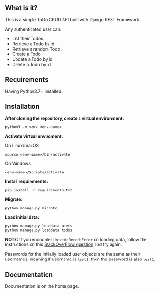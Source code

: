 ## What is it?

This is a simple ToDo CRUD API built with Django REST Framework.

Any authenticated user can:

- List their Todos
- Retrieve a Todo by id
- Retrieve a random Todo
- Create a Todo
- Update a Todo by id
- Delete a Todo by id
  
## Requirements

Having Python3.7+ installed.

## Installation

**After cloning the repository, create a virtual environment:**

```
python3 -m venv <env-name>
```

**Activate virtual enviroment:**

On Linux/macOS
```
source <env-name>/bin/activate
```

On Windows
```
<env-name>/Scripts/activate
```

**Install requirements:**

```
pip install -r requirements.txt
```

**Migrate:**
```
python manage.py migrate
```

**Load initial data:**
```
python manage.py loaddata users
python manage.py loaddata todos
```

**NOTE:** If you encounter `UnicodeDecodeError` on loading data, follow the instructions on this [StackOverFlow question](https://stackoverflow.com/questions/17843630/python-can-dumpdata-cannot-loaddata-back-unicodedecodeerror) and try again.

Passwords for the initially loaded user objects are the same as their usernames, meaning if username is `test1`, then the password is also `test1`.

## Documentation

Documentation is on the home page.